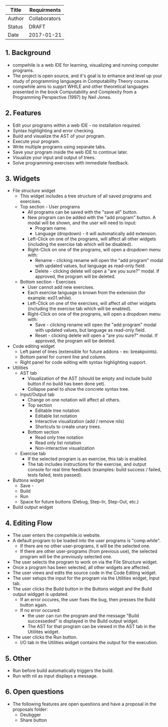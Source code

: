 | Title  | Requirments                 |
|--------|-----------------------------|
| Author | Collaborators               |
| Status | DRAFT                       |
| Date   | 2017-01-21                  |

## 1. Background
* compwhile is a web IDE for learning, visualizing and running computer
  programs.
* The project is open source, and it's goal is to enhance and level up your study of programming languages in Computability Theory course.
* compwhile aims to supprt WHILE and other theoretical languages presented in the book Computability and Complexity from a Programming Perspective (1997) by Neil Jones.
## 2. Features
* Edit your programs within a web IDE - no installation required.
* Syntax highlighting and error checking.
* Build and visualize the AST of your program.
* Execute your program.
* Write multiple programs using separate tabs.
* Save your program inside the web IDE to continue later.
* Visualize your input and output of trees.
* Solve programming exercises with immediate feedback.
## 3. Widgets
* File structure widget
  * This widget includes a tree structure of all saved programs and exercises.
  * Top section - User programs
    * All programs can be saved with the "save all" button.
    * New program can be added with the "add program" button. A modal will be shown, and the user will need to input:
      * Program name.
      * Language (dropdown) - it will automatically add extension.
    * Left-Click on one of the programs, will affect all other widgets
      (including the exercise tab which will be disabled).
    * Right-Click on one of the programs, will open a dropdown menu with:
      * Rename - clicking rename will open the "add program" modal with updated values, but language as read-only field.
      * Delete - clicking delete will open a "are you sure?" modal. If approved,
        the program will be deleted.
  * Bottom section - Exercises
    * User cannot add new exercises.
    * Each exercise language is known from the extension (for example: ex01.while).
    * Left-Click on one of the exercises, will affect all other widgets
      (including the exercise tab which will be enabled).
    * Right-Click on one of the programs, will open a dropdown menu with:
      * Save - clicking rename will open the "add program" modal with updated values, but language as read-only field.
      * Reset - clicking delete will open a "are you sure?" modal. If approved,
        the program will be deleted.
* Code editing widget
  * Left panel of lines (extensible for future addons - ex: breakpoints).
  * Bottom panel for current line and column.
  * Right panel for code editing with syntax highlighting support.
* Utilities
  * AST tab
    * Visualization of the AST (should be empty and include build button if no build has been done yet).
    * Collapse panel to show the concrete syntax tree.
  * Input/Output tab
    * Change on one notation will affect all others.
    * Top section
      * Editable tree notation
      * Editable list notation
      * Interactive visualization (add / remove nils)
      * Shortcuts to create unary trees.
    * Bottom section
      * Read only tree notation
      * Read only list notation
      * Non-interactive visualization
  * Exercise tab
    * If the selected program is an exercise, this tab is enabled.
    * The tab includes instructions for the exercise, and output console for
      real time feedback (examples: build success / failed, tests failed, tests
      passed).
* Buttons widget
  * Save - 
  * Build
  * Run
  * Space for future buttons (Debug, Step-In, Step-Out, etc.)
* Build output widget
## 4. Editing Flow
* The user enters the compwhile.io website.
* A default program to be loaded into the user programs is "comp.while".
  * If there are no other user-programs, it will be the selected one.
  * If there are other user-programs (from previous use), the selected program will be the previously selected one.
* The user selects the program to work on via the File Structure widget.
* Once a program has been selected, all other widgets are affected.
* The user views and edits the source code in the Code Editing widget.
* The user setups the input for the program via the Utilities widget, Input
  tab.
* The user clicks the Build button in the Buttons widget and the Build output widgget is updated.
  * If an error occures, the user fixes the bug, then presses the Build button again.
  * If no error occured:
    * the user can run the program and the message "Build successeded" is displayed in the Build output widget.
    * The AST for that program can be viewed in the AST tab in the Utiliites
      widget.
* The user clicks the Run button.
  * I/O tab in the Utilities widget contains the output for the execution.
## 5. Other
* Run before build automatically triggers the build.
* Run with nil as input displays a message.
## 6. Open questions
* The following features are open questions and have a proposal in the
  proposals folder:
  * Deubgger
  * Share button
